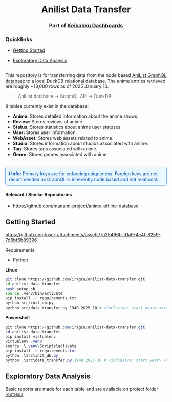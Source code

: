 <h1 align="center">Anilist Data Transfer</h1>
<h3 align="center">Part of <a href="https://github.com/iragca/keikakku-dashboards">Keikakku Dashboards</a></h3>

<h3>Quicklinks</h3>

- [Getting Started](#Getting-Started)
- [Exploratory Data Analysis](#EDA)

  <h2></h2>

This repository is for transferring data from the node based [AniList GraphQL database](https://docs.anilist.co/) to
a local DuckDB relational database. The anime entries retrieved are roughly ~13,000 rows as of 2025 January 10.

> AniList database -> GraphQL API -> DuckDB

8 tables currently exist in the database:

- **Anime:** Stores detailed information about the anime shows.
- **Review:** Stores reviews of anime.
- **Status:** Stores statistics about anime user statuses.
- **User:** Stores user information.
- **WebAsset:** Stores web assets related to anime.
- **Studio:** Stores information about studios associated with anime.
- **Tag:** Stores tags associated with anime.
- **Genre:** Stores genres associated with anime.

<br>
 
<div style="border: 1px solid #007BFF; background-color: #E9F7FE; padding: 10px; border-radius: 5px; color: #0056b3;">
<strong>ℹ️ Info:</strong> Primary keys are for enforcing uniqueness. Foreign keys are not recommended as GraphQL is inherently node based and not relational.
</div>

#### Relevant / Similar Repositories

- https://github.com/manami-project/anime-offline-database

## <a id="Getting-Started"></a>Getting Started


https://github.com/user-attachments/assets/7a25466b-d1a9-4c4f-8259-7d8bf6b89396


Requirements:

- Python


<div style="font-weight: bold; margin-bottom: 5px;">Linux</div>

```bash
git clone https://github.com/iragca/anilist-data-transfer.git
cd anilist-data-transfer
bash setup.sh
source .venv/bin/activate
pip install -r requirements.txt
python src/init_db.py
python src/data_transfer.py 1940 2025 10 # <inclusive: start year> <exclusive: end year> <optional: cooldown; default: 10>
```

<div style="font-weight: bold; margin-bottom: 5px;">Powershell</div>

```powershell
git clone https://github.com/iragca/anilist-data-transfer.git
cd anilist-data-transfer
pip install virtualenv
virtualenv .venv
source .\.venv\Scripts\activate
pip install -r requirements.txt
python .\src\init_db.py
python .\src\data_transfer.py 1940 2025 10 # <inclusive: start year> <exclusive: end year> <optional: cooldown; default: 10>
```

## <a id="EDA"></a>Exploratory Data Analysis

Basic reports are made for each table and are available on project folder [root/eda](https://github.com/iragca/Anilist-Data-Transfer/tree/main/eda)


